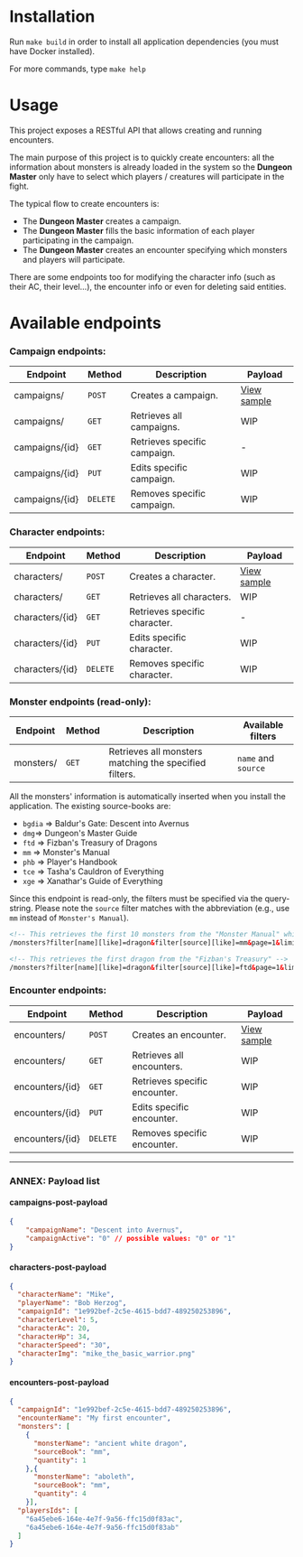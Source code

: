 # Installation
Run `make build` in order to install all application dependencies (you must have Docker installed).

For more commands, type `make help`

# Usage
This project exposes a RESTful API that allows creating and running encounters.

The main purpose of this project is to quickly create encounters: all the information about monsters is already loaded in the system so the **Dungeon Master** only have to select which players / creatures will participate in the fight.

The typical flow to create encounters is:
* The **Dungeon Master** creates a campaign.
* The **Dungeon Master** fills the basic information of each player participating in the campaign.
* The **Dungeon Master** creates an encounter specifying which monsters and players will participate. 

There are some endpoints too for modifying the character info (such as their AC, their level...), the encounter info or even for deleting said entities.

# Available endpoints
### Campaign endpoints:
| Endpoint       | Method   | Description                  | Payload                                |
|----------------|----------|------------------------------|----------------------------------------|
| campaigns/     | `POST`   | Creates a campaign.          | [View sample](#campaigns-post-payload) |
| campaigns/     | `GET`    | Retrieves all campaigns.     | WIP                                    |
| campaigns/{id} | `GET`    | Retrieves specific campaign. | -                                      |
| campaigns/{id} | `PUT`    | Edits specific campaign.     | WIP                                    |
| campaigns/{id} | `DELETE` | Removes specific campaign.   | WIP                                    |

### Character endpoints:
| Endpoint        | Method   | Description                   | Payload                                 |
|-----------------|----------|-------------------------------|-----------------------------------------|
| characters/     | `POST`   | Creates a character.          | [View sample](#characters-post-payload) |
| characters/     | `GET`    | Retrieves all characters.     | WIP                                     |
| characters/{id} | `GET`    | Retrieves specific character. | -                                       |
| characters/{id} | `PUT`    | Edits specific character.     | WIP                                     |
| characters/{id} | `DELETE` | Removes specific character.   | WIP                                     |

### Monster endpoints (read-only):
| Endpoint        | Method   | Description                                            | Available filters   |
|-----------------|----------|--------------------------------------------------------|---------------------|
| monsters/       | `GET`    | Retrieves all monsters matching the specified filters. | `name` and `source` |

All the monsters' information is automatically inserted when you install the application. The existing source-books are:
- `bgdia` => Baldur's Gate: Descent into Avernus 
- `dmg`=> Dungeon's Master Guide
- `ftd` => Fizban's Treasury of Dragons
- `mm` => Monster's Manual
- `phb` => Player's Handbook
- `tce` => Tasha's Cauldron of Everything
- `xge` => Xanathar's Guide of Everything

Since this endpoint is read-only, the filters must be specified via the query-string. Please note the `source` filter matches with the abbreviation (e.g., use `mm` instead of `Monster's Manual`).
```html
<!-- This retrieves the first 10 monsters from the "Monster Manual" which name contains the word "dragon" -->
/monsters?filter[name][like]=dragon&filter[source][like]=mm&page=1&limit=10

<!-- This retrieves the first dragon from the "Fizban's Treasury" -->
/monsters?filter[name][like]=dragon&filter[source][like]=ftd&page=1&limit=10
```
### Encounter endpoints:
| Endpoint        | Method   | Description                   | Payload                                 |
|-----------------|----------|-------------------------------|-----------------------------------------|
| encounters/     | `POST`   | Creates an encounter.         | [View sample](#encounters-post-payload) |
| encounters/     | `GET`    | Retrieves all encounters.     | WIP                                     |
| encounters/{id} | `GET`    | Retrieves specific encounter. | WIP                                     |
| encounters/{id} | `PUT`    | Edits specific encounter.     | WIP                                     |
| encounters/{id} | `DELETE` | Removes specific encounter.   | WIP                                     |
---
### ANNEX: Payload list 
#### campaigns-post-payload
```json
{
	"campaignName": "Descent into Avernus",
	"campaignActive": "0" // possible values: "0" or "1"
}
```
#### characters-post-payload
```json
{
  "characterName": "Mike",
  "playerName": "Bob Herzog",
  "campaignId": "1e992bef-2c5e-4615-bdd7-489250253896",
  "characterLevel": 5,
  "characterAc": 20,
  "characterHp": 34,
  "characterSpeed": "30",
  "characterImg": "mike_the_basic_warrior.png"
}
```
#### encounters-post-payload
```json
{
  "campaignId": "1e992bef-2c5e-4615-bdd7-489250253896",
  "encounterName": "My first encounter",
  "monsters": [
    {
      "monsterName": "ancient white dragon",
      "sourceBook": "mm",
      "quantity": 1
    },{
      "monsterName": "aboleth",
      "sourceBook": "mm",
      "quantity": 4
    }],
  "playersIds": [
    "6a45ebe6-164e-4e7f-9a56-ffc15d0f83ac",
    "6a45ebe6-164e-4e7f-9a56-ffc15d0f83ab"
  ]
}
```
